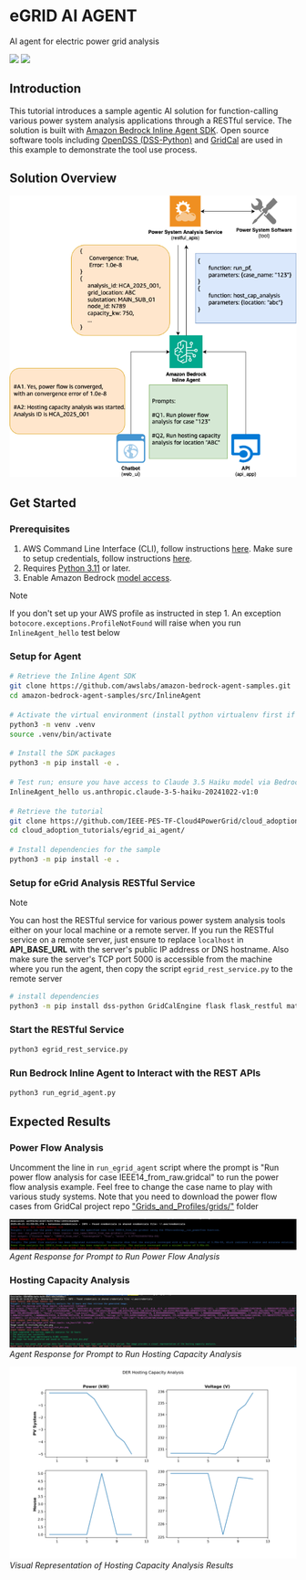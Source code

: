 # eGRID AI AGENT
AI agent for electric power grid analysis
<p align="left">
  <a href="./README.md/#solution-overview"><img src="https://img.shields.io/badge/AWS-Agentic_AI-orange" /></a>
  <a href="./README.md/#setup-for-agent"><img src="https://img.shields.io/badge/Amazon-Bedrock_Inline_Agent-orange" /></a>
</p>


## Introduction
This tutorial introduces a sample agentic AI solution for function-calling various power system analysis applications through a RESTful service. The solution is built with [Amazon Bedrock Inline Agent SDK](https://github.com/awslabs/amazon-bedrock-agent-samples/tree/main/src/InlineAgent). Open source software tools including [OpenDSS (DSS-Python)](https://github.com/dss-extensions/DSS-Python) and [GridCal](https://github.com/SanPen/GridCal) are used in this example to demonstrate the tool use process.

## Solution Overview
![soln_overview](img/soln_overview.png?raw=true "Architectural overview for the eGrid Agentic AI")

## Get Started
### Prerequisites

1. AWS Command Line Interface (CLI), follow instructions [here](https://docs.aws.amazon.com/cli/latest/userguide/getting-started-install.html). Make sure to setup credentials, follow instructions [here](https://docs.aws.amazon.com/cli/latest/userguide/getting-started-quickstart.html).
2. Requires [Python 3.11](https://www.python.org/downloads/) or later.
3. Enable Amazon Bedrock [model access](https://docs.aws.amazon.com/bedrock/latest/userguide/model-access.html).

> [!NOTE] 
> If you don't set up your AWS profile as instructed in step 1. An exception `botocore.exceptions.ProfileNotFound` will raise
> when you run `InlineAgent_hello` test below

### Setup for Agent

```bash
# Retrieve the Inline Agent SDK
git clone https://github.com/awslabs/amazon-bedrock-agent-samples.git
cd amazon-bedrock-agent-samples/src/InlineAgent

# Activate the virtual environment (install python virtualenv first if not installed)
python3 -m venv .venv
source .venv/bin/activate

# Install the SDK packages
python3 -m pip install -e .

# Test run; ensure you have access to Claude 3.5 Haiku model via Bedrock
InlineAgent_hello us.anthropic.claude-3-5-haiku-20241022-v1:0

# Retrieve the tutorial
git clone https://github.com/IEEE-PES-TF-Cloud4PowerGrid/cloud_adoption_tutorials.git
cd cloud_adoption_tutorials/egrid_ai_agent/

# Install dependencies for the sample
python3 -m pip install -e .
```

### Setup for eGrid Analysis RESTful Service
> [!NOTE] 
> You can host the RESTful service for various power system analysis tools either on your local machine or a remote server.
> If you run the RESTful service on a remote server, just ensure to replace `localhost` in **API_BASE_URL** with the server's public IP address or DNS hostname. Also make sure the server's TCP port 5000 is accessible from the machine where you run the agent, then copy the script `egrid_rest_service.py` to the remote server


```bash
# install dependencies
python3 -m pip install dss-python GridCalEngine flask flask_restful matplotlib
```


### Start the RESTful Service
```bash
python3 egrid_rest_service.py
```

### Run Bedrock Inline Agent to Interact with the REST APIs
```bash
python3 run_egrid_agent.py
```

## Expected Results
### Power Flow Analysis
Uncomment the line in `run_egrid_agent` script where the prompt is "Run power flow analysis for case IEEE14_from_raw.gridcal" to run the power flow analysis example. Feel free to change the case name to play with various study systems. Note that you need to download the power flow cases from GridCal project repo ["Grids_and_Profiles/grids/"](https://github.com/SanPen/GridCal/tree/master/Grids_and_profiles) folder

![Agent Response PF](img/agent_resp_pf.png?raw=true "Agent Response for Prompt to Run Power Flow Analysis")
*Agent Response for Prompt to Run Power Flow Analysis*

### Hosting Capacity Analysis
![Agent Response HCA](img/agent_resp_hca.png?raw=true "Agent Response for Prompt to Run Hosting Capacity Analysis")
*Agent Response for Prompt to Run Hosting Capacity Analysis*

![HCA Result](img/hca_res.png?raw=true "Visual Representation of Hosting Capacity Analysis Results")
*Visual Representation of Hosting Capacity Analysis Results*
